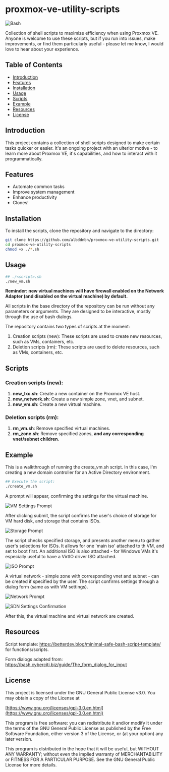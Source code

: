 # proxmox-ve-utility-scripts

![Bash](https://img.shields.io/badge/language-Bash-05c100)

Collection of shell scripts to maximize efficiency when using Proxmox VE. Anyone is welcome to use these scripts, but if you run into issues, make improvements, or find them particularly useful - please let me know, I would love to hear about your experience.

## Table of Contents

- [Introduction](#introduction)
- [Features](#features)
- [Installation](#installation)
- [Usage](#usage)
- [Scripts](#scripts)
- [Example](#example)
- [Resources](#resources)
- [License](#license)

## Introduction

This project contains a collection of shell scripts designed to make certain tasks quicker or easier. It's an ongoing project with an ulterior motive - to learn more about Proxmox VE, it's capabilities, and how to interact with it programmatically.

## Features

- Automate common tasks
- Improve system management
- Enhance productivity
- Clones!

## Installation

To install the scripts, clone the repository and navigate to the directory:

```sh
git clone https://github.com/albddnbn/proxmox-ve-utility-scripts.git
cd proxmox-ve-utility-scripts
chmod +x ./*.sh
```

## Usage

```bash
## ./<script>.sh
./new_vm.sh
```

**Reminder: new virtual machines will have firewall enabled on the Network Adapter (and disabled on the virtual machine) by default.**

All scripts in the base directory of the repository can be run without any parameters or arguments. They are designed to be interactive, mostly through the use of bash dialogs.

The repository contains two types of scripts at the moment:

1. Creation scripts (new): These scripts are used to create new resources, such as VMs, containers, etc.
2. Deletion scripts (rm): These scripts are used to delete resources, such as VMs, containers, etc.

## Scripts

### Creation scripts (new):

1. <b>new_lxc.sh</b>: Create a new container on the Proxmox VE host.
2. <b>new_network.sh</b>: Create a new simple zone, vnet, and subnet.
3. <b>new_vm.sh</b>: Create a new virtual machine.

### Deletion scripts (rm):

1. <b>rm_vm.sh</b>: Remove specified virtual machines.
2. <b>rm_zone.sh</b>: Remove specified zones, <b>and any corresponding vnet/subnet children</b>.

## Example

This is a walkthrough of running the create_vm.sh script. In this case, I'm creating a new domain controller for an Active Directory environment.

```bash
## Execute the script:
./create_vm.sh
```

A prompt will appear, confirming the settings for the virtual machine.

![VM Settings Prompt](img/create_vm_002.png)

After clicking submit, the script confirms the user's choice of storage for VM hard disk, and storage that contains ISOs.

![Storage Prompt](img/create_vm_003.png)

The script checks specified storage, and presents another menu to gather user's selections for ISOs. It allows for one 'main iso' attached to th VM, and set to boot first. An additional ISO is also attached - for Windows VMs it's especially useful to have a VirtIO driver ISO attached.

![ISO Prompt](img/create_vm_005.png)

A virtual network - simple zone with corresponding vnet and subnet - can be created if specified by the user. The script confirms settings through a dialog form (same as with VM settings).

![Network Prompt](img/create_vm_007.png)

![SDN Settings Confirmation](img/create_vm_008.png)

After this, the virtual machine and virtual network are created.

## Resources

Script template: https://betterdev.blog/minimal-safe-bash-script-template/ for functions/scripts.

Form dialogs adapted from: https://bash.cyberciti.biz/guide/The_form_dialog_for_input

## License

This project is licensed under the GNU General Public License v3.0. You may obtain a copy of the License at

[https://www.gnu.org/licenses/gpl-3.0.en.html](https://www.gnu.org/licenses/gpl-3.0.en.html)

This program is free software: you can redistribute it and/or modify it under the terms of the GNU General Public License as published by the Free Software Foundation, either version 3 of the License, or (at your option) any later version.

This program is distributed in the hope that it will be useful, but WITHOUT ANY WARRANTY; without even the implied warranty of MERCHANTABILITY or FITNESS FOR A PARTICULAR PURPOSE. See the GNU General Public License for more details.
